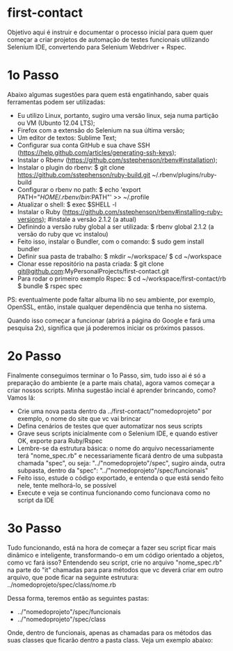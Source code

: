 first-contact
=============

Objetivo aqui é instruir e documentar o processo inicial para quem quer começar a criar projetos de automação de testes funcionais utilizando Selenium IDE, convertendo para Selenium Webdriver + Rspec.

1o Passo
========

Abaixo algumas sugestões para quem está engatinhando, saber quais ferramentas podem ser utilizadas:

- Eu utilizo Linux, portanto, sugiro uma versão linux, seja numa partição ou VM (Ubunto 12.04 LTS);
- Firefox com a extensão do Selenium na sua última versão;
- Um editor de textos: Sublime Text;
- Configurar sua conta GitHub e sua chave SSH (https://help.github.com/articles/generating-ssh-keys);
- Instalar o Rbenv (https://github.com/sstephenson/rbenv#installation);
- Instalar o plugin do rbenv:
	$ git clone https://github.com/sstephenson/ruby-build.git ~/.rbenv/plugins/ruby-build
- Configurar o rbenv no path:
	$ echo 'export PATH="$HOME/.rbenv/bin:$PATH"' >> ~/.profile
- Atualizar o shell:
	$ exec $SHELL -l
- Instalar o Ruby (https://github.com/sstephenson/rbenv#installing-ruby-versions); #instale a versão 2.1.2 (a atual)
- Definindo a versão ruby global a ser utilizada:
	$ rbenv global 2.1.2 (a versão do ruby que vc instalou)
- Feito isso, instalar o Bundler, com o comando:
	$ sudo gem install bundler
- Definir sua pasta de trabalho:
	$ mkdir ~/workspace/
	$ cd ~/workspace
- Clonar esse repositório na pasta criada:
	$ git clone git@github.com:MyPersonalProjects/first-contact.git
- Para rodar o primeiro exemplo Rspec:
	$ cd ~/workspace/first-contact/rb
	$ bundle
	$ rspec spec

PS: eventualmente pode faltar albuma lib no seu ambiente, por exemplo, OpenSSL, então, instale qualquer dependência que tenha no sistema.

Quando isso começar a funcionar (abrirá a página do Google e fará uma pesquisa 2x), significa que já poderemos iniciar os próximos passos.

2o Passo
========

Finalmente conseguimos terminar o 1o Passo, sim, tudo isso ai é só a preparação do ambiente (e a parte mais chata), agora vamos começar a criar nossos scripts. Minha sugestão incial é aprender brincando, como? Vamos lá:
- Crie uma nova pasta dentro da ../first-contact/"nomedoprojeto" por exemplo, o nome do site que vc vai brincar
- Defina cenários de testes que quer automatizar nos seus scripts
- Grave seus scripts inicialmente com o Selenium IDE, e quando estiver OK, exporte para Ruby/Rspec
- Lembre-se da estrutura básica: o nome do arquivo necessariamente terá "nome_spec.rb" e necessariamente ficará dentro de uma subpasta chamada "spec", ou seja: "../"nomedoprojeto"/spec", sugiro ainda, outra subpasta, dentro da "spec": "../"nomedoprojeto"/spec/funcionais"
- Feito isso, estude o código exportado, e entenda o que está sendo feito nele, tente melhorá-lo, se possível
- Execute e veja se continua funcionando como funcionava como no script da IDE

3o Passo
========

Tudo funcionando, está na hora de começar a fazer seu script ficar mais dinâmico e inteligente, transformando-o em um código orientado a objetos, como vc fará isso? Entendendo seu script, crie no arquivo "nome_spec.rb" na parte do "it" chamadas para para métodos que vc deverá criar em outro arquivo, que pode ficar na seguinte estrutura: ../nomedoprojeto/spec/class/nome.rb

Dessa forma, teremos então as seguintes pastas:
- ../"nomedoprojeto"/spec/funcionais
- ../"nomedoprojeto"/spec/class

Onde, dentro de funcionais, apenas as chamadas para os métodos das suas classes que ficarão dentro a pasta class. Veja um exemplo abaixo:

